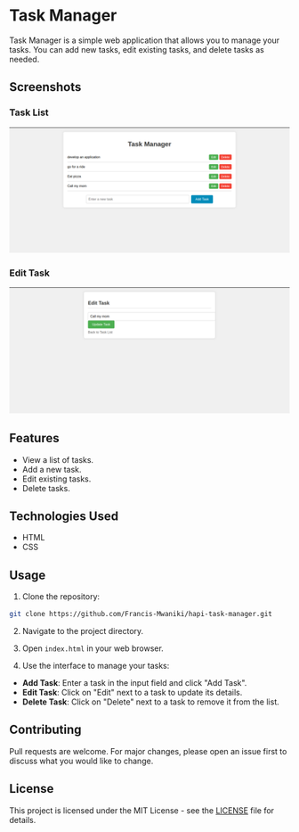 # Task Manager

Task Manager is a simple web application that allows you to manage your tasks. You can add new tasks, edit existing tasks, and delete tasks as needed.

## Screenshots

### Task List
<p align="center">
  <img src="./public/hap.png" alt="Task List">
</p>



### Edit Task
<p align="center">
  <img src="./public/hapi.png" alt="Edit Task">
</p>

## Features

- View a list of tasks.
- Add a new task.
- Edit existing tasks.
- Delete tasks.

## Technologies Used

- HTML
- CSS

## Usage

1. Clone the repository:

```bash
git clone https://github.com/Francis-Mwaniki/hapi-task-manager.git
```

<!-- hapi-task-manager -->

2. Navigate to the project directory.

3. Open `index.html` in your web browser.

4. Use the interface to manage your tasks:
- **Add Task**: Enter a task in the input field and click "Add Task".
- **Edit Task**: Click on "Edit" next to a task to update its details.
- **Delete Task**: Click on "Delete" next to a task to remove it from the list.

## Contributing

Pull requests are welcome. For major changes, please open an issue first to discuss what you would like to change.

## License

This project is licensed under the MIT License - see the [LICENSE](LICENSE) file for details.
